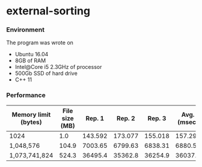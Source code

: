 # external-sorting

### Environment
The program was wrote on
* Ubuntu 16.04
* 8GB of RAM
* Intel@Core i5 2.3GHz of processor
* 500Gb SSD of hard drive
* C++ 11

### Performance
| Memory limit (bytes) | File size (MB) | Rep. 1 | Rep. 2 | Rep. 3 | Avg. (msec) |
| -------------------- | -------------- | ------ | ------ | ------ | ----------- |
| 1024  | 1.0  | 143.592 | 173.077 | 155.018 | 157.299 |
| 1,048,576 | 104.9 | 7003.65 | 6799.63 | 6838.31 | 6880.53 |
| 1,073,741,824 | 524.3  | 36495.4 | 35362.8 | 36254.9 | 36037.7 |


